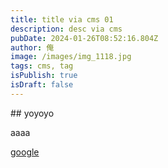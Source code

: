 ```yaml
---
title: title via cms 01
description: desc via cms
pubDate: 2024-01-26T08:52:16.804Z
author: 俺
image: /images/img_1118.jpg
tags: cms, tag
isPublish: true
isDraft: false
---
```

#﻿# yoyoyo

a﻿aaa

[﻿google](https://www.google.com/)